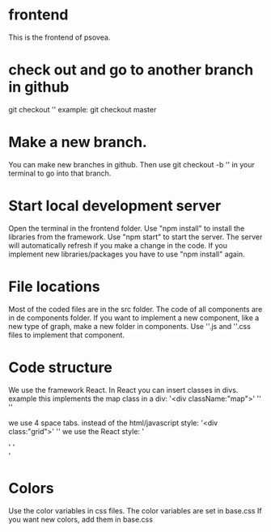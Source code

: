 # frontend
This is the frontend of psovea.

# check out and go to another branch in github
git checkout '<branch>'
example: git checkout master

# Make a new branch.
You can make new branches in github. Then use git checkout -b '<new branch>' in your terminal to go into that branch.

# Start local development server
Open the terminal in the frontend folder.
Use "npm install" to install the libraries from the framework.
Use "npm start" to start the server. The server will automatically refresh if you make a change in the code.
If you implement new libraries/packages you have to use "npm install" again.

# File locations
Most of the coded files are in the src folder. The code of all components are in de components folder.
If you want to implement a new component, like a new type of graph, make a new folder in components. Use '<new component>'.js and '<new component>'.css files to implement that component.

# Code structure
We use the framework React.
In React you can insert classes in divs.
example this implements the map class in a div: '<div className:"map">' '<Maps />' '</div>'

we use 4 space tabs.
instead of the html/javascript style: '<div class:"grid">' '</div>'
we use the React style: '<div className="grid">' '</div>'
# Colors
Use the color variables in css files. The color variables are set in base.css
If you want new colors, add them in base.css
